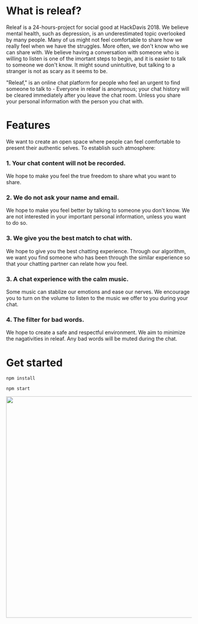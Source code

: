 # What is releaf?
Releaf is a 24-hours-project for social good at HackDavis 2018. 
We believe mental health, such as depression, is an underestimated topic overlooked by many people. 
Many of us might not feel comfortable to share how we really feel when we have the struggles. More often, we don't know who we can share with. We believe having a conversation with someone who is willing to listen is one of the imortant steps to begin, and it is easier to talk to someone we don't know. It might sound unintuitive, but talking to a stranger is not as scary as it seems to be.

"Releaf," is an online chat platform for people who feel an urgent to find someone to talk to - Everyone in releaf is anonymous; your chat history will be cleared immediately after you leave the chat room. Unless you share your personal information with the person you chat with.

# Features
We want to create an open space where people can feel comfortable to present their authentic selves. To establish such atmosphere:

### 1. Your chat content will not be recorded. 
We hope to make you feel the true freedom to share what you want to share.

### 2. We do not ask your name and email.
We hope to make you feel better by talking to someone you don't know. We are not interested in your important personal information, unless you want to do so.

### 3. We give you the best match to chat with.
We hope to give you the best chatting experience. Through our algorithm, we want you find someone who has been through the similar experience so that your chatting partner can relate how you feel.

### 3. A chat experience with the calm music.
Some music can stablize our emotions and ease our nerves. We encourage you to turn on the volume to listen to the music we offer to you during your chat.

### 4. The filter for bad words.
We hope to create a safe and respectful environment. We aim to minimize the nagativities in releaf. Any bad words will be muted during the chat.  

# Get started
`npm install`

`npm start`

<img src="https://github.com/damonluu/Releaf/blob/master/releaf_home_compressed.jpg" width = "600"/>

